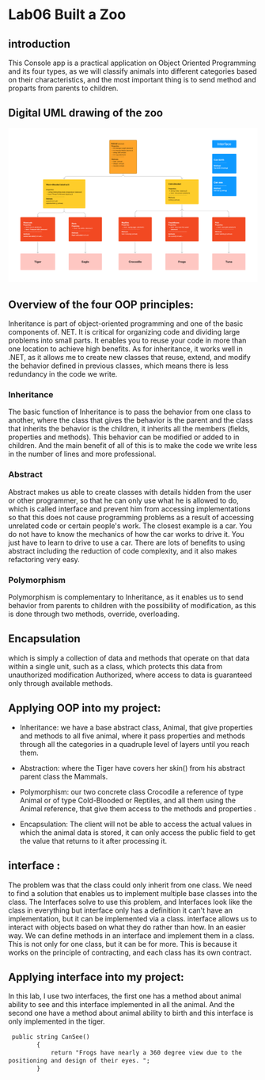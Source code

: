 # Lab06 Built a Zoo

## introduction 

This Console app is a practical application on Object Oriented Programming and its four types, as we will classify animals into different categories based on their characteristics, and the most important thing is to send method and proparts from parents to children.

## Digital UML drawing of the zoo

<img src="./Lab06-built-a-Zoo/UML .jpg" style="width: 1000px;">


## Overview of the four OOP principles:

Inheritance is part of object-oriented programming and one of the basic components of. NET. It is critical for organizing code and dividing large problems into small parts. It enables you to reuse your code in more than one location to achieve high benefits. As for inheritance, it works well in .NET, as it allows me to create new classes that reuse, extend, and modify the behavior defined in previous classes, which means there is less redundancy in the code we write.


### Inheritance

The basic function of Inheritance is to pass the behavior from one class to another, where the class that gives the behavior is the parent and the class that inherits the behavior is the children, it inherits all the members (fields, properties and methods). This behavior can be modified or added to in children. And the main benefit of all of this is to make the code we write less in the number of lines and more professional.

 ### Abstract

 Abstract makes us able to create classes with details hidden from the user or other programmer, so that he can only use what he is allowed to do, which is called interface and prevent him from accessing implementations so that this does not cause programming problems as a result of accessing unrelated code or certain people's work. The closest example is a car. You do not have to know the mechanics of how the car works to drive it. You just have to learn to drive to use a car. There are lots of benefits to using abstract including the reduction of code complexity, and it also makes refactoring very easy.

### Polymorphism

Polymorphism is complementary to Inheritance, as it enables us to send behavior from parents to children with the possibility of modification, as this is done through two methods, override, overloading. 


## Encapsulation

which is simply a collection of data and methods that operate on that data within a single unit, such as a class, which protects this data from unauthorized modification Authorized, where access to data is guaranteed only through available methods.

## Applying OOP into my project:

- Inheritance: we have a base abstract class, Animal, that give properties and methods to all five animal, where it pass properties and methods through all the categories in a quadruple level of layers until you reach them.

- Abstraction: where the Tiger have covers her skin() from his abstract parent class the Mammals.

- Polymorphism: our two concrete class Crocodile a reference of type Animal or of type Cold-Blooded or Reptiles, and all them using the Animal reference, that give them access to the methods and properties .

- Encapsulation: The client will not be able to access the actual values in which the animal data is stored, it can only access the public field to get the value that returns to it after processing it.

## interface :

 The problem was that the class could only inherit from one class. We need to find a solution that enables us to implement multiple base classes into the class. The Interfaces solve to use this problem, and Interfaces look like the class in everything but interface only has a definition it can't have an implementation, but it can be implemented via a class. interface allows us to interact with objects based on what they do rather than how. In an easier way. We can define methods in an interface and implement them in a class. This is not only for one class, but it can be for more. This is because it works on the principle of contracting, and each class has its own contract.
 
## Applying interface into my project:
In this lab, I use two interfaces, the first one has a method about animal ability to see and this interface implemented in all the animal. And the second one have a method about animal ability to birth and this interface is only implemented in the tiger.
```
 public string CanSee()
        {
            return "Frogs have nearly a 360 degree view due to the positioning and design of their eyes. ";
        }


